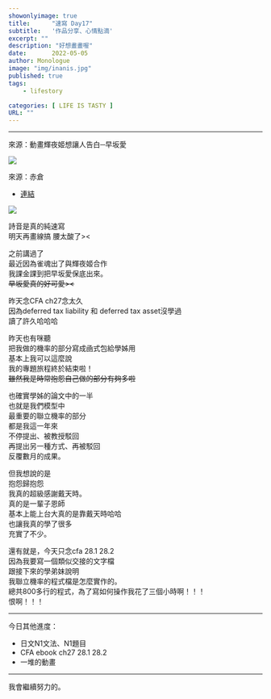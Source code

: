 ```yaml
---
showonlyimage: true
title:      "速寫 Day17"
subtitle:   '作品分享、心情點滴'
excerpt: ""
description: "好想畫畫喔"
date:       2022-05-05
author: Monologue    
image: "img/inanis.jpg"
published: true 
tags:
    - lifestory

categories: [ LIFE IS TASTY ]
URL: ""
---
```

***

來源：動畫輝夜姬想讓人告白─早坂愛  
  
![](/blog/sketch/d17-1.jpg)

來源：赤倉  
* [連結](https://twitter.com/akakura1341)  

![](/blog/sketch/d17-2.jpg)
  
詩音是真的純速寫  
明天再畫線搞 腰太酸了><  
  
之前講過了  
最近因為雀魂出了與輝夜姬合作  
我課金課到把早坂愛保底出來。  
~~早坂愛真的好可愛><~~  
  
昨天念CFA ch27念太久  
因為deferred tax liability 和 deferred tax asset沒學過  
讀了許久哈哈哈  
  
昨天也有咪聽  
把我做的機率的部分寫成凾式包給學姊用  
基本上我可以這麼說  
我的專題旅程終於結束啦！  
~~雖然我是時常抱怨自己做的部分有夠多啦~~  

也確實學姊的論文中的一半  
也就是我們模型中  
最重要的聯立機率的部分  
都是我這一年來  
不停提出、被教授駁回  
再提出另一種方式、再被駁回  
反覆數月的成果。  
  
但我想說的是  
抱怨歸抱怨  
我真的超級感謝戴天時。  
真的是一輩子恩師  
基本上能上台大真的是靠戴天時哈哈  
也讓我真的學了很多  
充實了不少。  
  
還有就是，今天只念cfa 28.1 28.2  
因為我要寫一個類似交接的文字檔  
跟接下來的學弟妹說明  
我聯立機率的程式檔是怎麼實作的。  
總共800多行的程式，為了寫如何操作我花了三個小時啊！！！  
恨啊！！！  

***
今日其他進度：  
* 日文N1文法、N1題目  
* CFA ebook ch27 28.1 28.2
* 一堆的動畫  
  
***
我會繼續努力的。
<!--more-->
